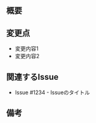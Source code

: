 ## 概要
<!-- ここにPRの概要を記述してください。 -->

## 変更点
<!-- 変更内容を明確にリストアップしてください。 -->

- 変更内容1
- 変更内容2

## 関連するIssue
<!-- 関連するIssueがあれば番号とタイトルを記述してください。 -->

- Issue #1234 - Issueのタイトル

## 備考
<!-- その他コメントがあれば記述してください。 -->
